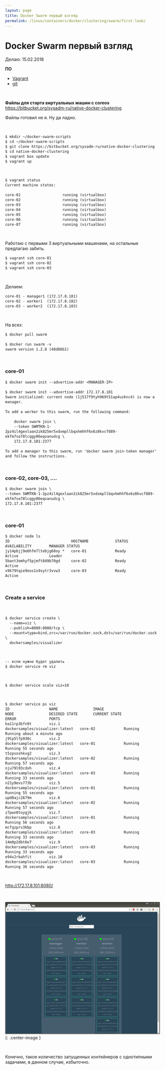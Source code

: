 ```yaml
---
layout: page
title: Docker Swarm первый взгляд
permalink: /linux/containers/docker/clustering/swarm/first-look/
---
```


# Docker Swarm первый взгляд

Делаю: 15.02.2018

**ПО**

- <a href="/linux/virtual/vagrant/">Vagrant</a>
- <a href="/linux/dev/git/">git</a>

<br/>

**Файлы для старта виртуальных машин с coreos**  
https://bitbucket.org/sysadm-ru/native-docker-clustering

Файлы готовил не я. Ну да ладно.

<br/>

    $ mkdir ~/docker-swarm-scripts
    $ cd ~/docker-swarm-scripts
    $ git clone https://bitbucket.org/sysadm-ru/native-docker-clustering
    $ cd native-docker-clustering
    $ vagrant box update
    $ vagrant up
    
<br/>

    $ vagrant status
    Current machine states:

    core-01                   running (virtualbox)
    core-02                   running (virtualbox)
    core-03                   running (virtualbox)
    core-04                   running (virtualbox)
    core-05                   running (virtualbox)
    core-06                   running (virtualbox)
    core-07                   running (virtualbox)


<br/>

Работаю с первыми 3 виртуальными машинами, на остальные предлагаю забить.

    $ vagrant ssh core-01
    $ vagrant ssh core-02
    $ vagrant ssh core-03

<br/>

Делаем:

    core-01 - manager1 (172.17.8.101)
    core-02 - worker1  (172.17.8.102)
    core-03 - worker2  (172.17.8.103)

<br/>

На всех:

    $ docker pull swarm

    $ docker run swarm -v
    swarm version 1.2.8 (48d86b1)


<br/>

### core-01

    $ docker swarm init --advertise-addr <MANAGER-IP>

    $ docker swarm init --advertise-addr 172.17.8.101     
    Swarm initialized: current node (1j517f9tyh969t51ap4uzknc4) is now a manager.

    To add a worker to this swarm, run the following command:

        docker swarm join \
        --token SWMTKN-1-2pz4il4gexlaan2ik825mr5xdxmpllbqxhmhhf6x6z8kvcf889-ekfm7so78lcqgy06eqvanudcg \
        172.17.8.101:2377

    To add a manager to this swarm, run 'docker swarm join-token manager' and follow the instructions.


<br/>

### core-02, core-03, ....

    $ docker swarm join \
    --token SWMTKN-1-2pz4il4gexlaan2ik825mr5xdxmpllbqxhmhhf6x6z8kvcf889-ekfm7so78lcqgy06eqvanudcg \
    172.17.8.101:2377


<br/>

### core-01

    $ docker node ls
    ID                            HOSTNAME            STATUS              AVAILABILITY        MANAGER STATUS
    jy14pbjj9e6hfm7ltebjg68oy *   core-01             Ready               Active              Leader
    5bant3omhyf5pjmft849b70gd     core-02             Ready               Active              
    v9k79tqie9oos1x9sytr3vvw3     core-03             Ready               Active   


<br/>

### Create a service

<br/>

    $ docker service create \
      --name=viz \
      --publish=8080:8080/tcp \
      --mount=type=bind,src=/var/run/docker.sock,dst=/var/run/docker.sock \
      dockersamples/visualizer


<br/>

    -- если нужно будет удалить
    $ docker service rm viz

<br/>

    $ docker service scale viz=10

<br/>

    $ docker service ps viz
    ID                  NAME                IMAGE                             NODE                DESIRED STATE       CURRENT STATE                ERROR               PORTS
    ba11rp3bfn9t        viz.1               dockersamples/visualizer:latest   core-02             Running             Running about a minute ago                       
    j9tp5lfp930c        viz.2               dockersamples/visualizer:latest   core-01             Running             Running 55 seconds ago                           
    t5zpsoshkvg2        viz.3               dockersamples/visualizer:latest   core-02             Running             Running 57 seconds ago                           
    nju79l93cdxh        viz.4               dockersamples/visualizer:latest   core-03             Running             Running 33 seconds ago                           
    n21y9evs773b        viz.5               dockersamples/visualizer:latest   core-01             Running             Running 55 seconds ago                           
    upd0ajc2679m        viz.6               dockersamples/visualizer:latest   core-02             Running             Running 57 seconds ago                           
    z7pwn0toygjk        viz.7               dockersamples/visualizer:latest   core-01             Running             Running 56 seconds ago                           
    mcfqzprv3kbp        viz.8               dockersamples/visualizer:latest   core-03             Running             Running 33 seconds ago                           
    14m0p2dbt6e7        viz.9               dockersamples/visualizer:latest   core-03             Running             Running 33 seconds ago                           
    e94x2rbahfit        viz.10              dockersamples/visualizer:latest   core-03             Running             Running 36 seconds ago    

<br/>


http://172.17.8.101:8080/

<br/>

![Визуализация Docker Swarm](/img/linux/containers//docker/clustering/swarm/swarm-visualizer.png "Визуализация Docker Swarm"){: .center-image }

<br/>

Конечно, такое количество запущенных контейнеров с однотипными задачами, в данном случае, избыточно.
